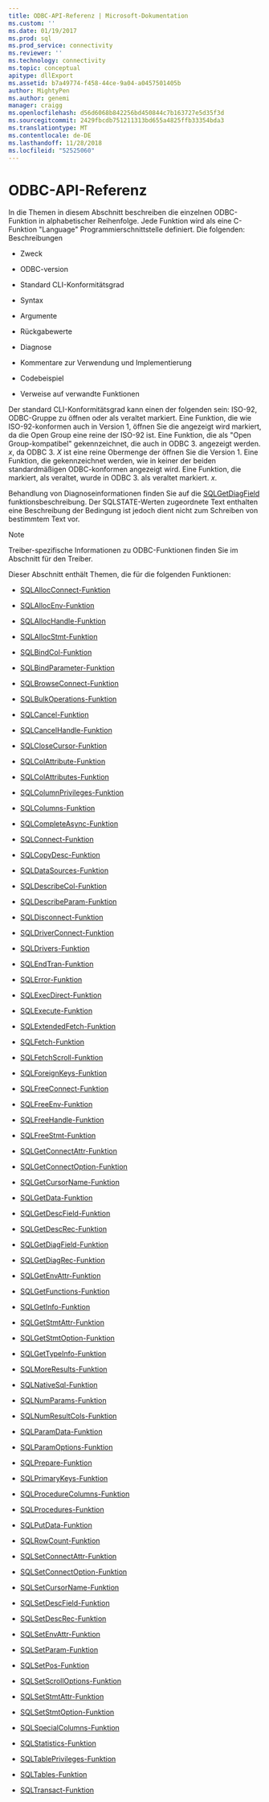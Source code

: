 ```yaml
---
title: ODBC-API-Referenz | Microsoft-Dokumentation
ms.custom: ''
ms.date: 01/19/2017
ms.prod: sql
ms.prod_service: connectivity
ms.reviewer: ''
ms.technology: connectivity
ms.topic: conceptual
apitype: dllExport
ms.assetid: b7a49774-f458-44ce-9a04-a0457501405b
author: MightyPen
ms.author: genemi
manager: craigg
ms.openlocfilehash: d56d6068b842256bd450844c7b163727e5d35f3d
ms.sourcegitcommit: 2429fbcdb751211313bd655a4825ffb33354bda3
ms.translationtype: MT
ms.contentlocale: de-DE
ms.lasthandoff: 11/28/2018
ms.locfileid: "52525060"
---
```

# <a name="odbc-api-reference"></a>ODBC-API-Referenz
In die Themen in diesem Abschnitt beschreiben die einzelnen ODBC-Funktion in alphabetischer Reihenfolge. Jede Funktion wird als eine C-Funktion "Language" Programmierschnittstelle definiert. Die folgenden: Beschreibungen  
  
-   Zweck  
  
-   ODBC-version  
  
-   Standard CLI-Konformitätsgrad  
  
-   Syntax  
  
-   Argumente  
  
-   Rückgabewerte  
  
-   Diagnose  
  
-   Kommentare zur Verwendung und Implementierung  
  
-   Codebeispiel  
  
-   Verweise auf verwandte Funktionen  
  
 Der standard CLI-Konformitätsgrad kann einen der folgenden sein: ISO-92, ODBC-Gruppe zu öffnen oder als veraltet markiert. Eine Funktion, die wie ISO-92-konformen auch in Version 1, öffnen Sie die angezeigt wird markiert, da die Open Group eine reine der ISO-92 ist. Eine Funktion, die als "Open Group-kompatibel" gekennzeichnet, die auch in ODBC 3. angezeigt werden. *x*, da ODBC 3. *X* ist eine reine Obermenge der öffnen Sie die Version 1. Eine Funktion, die gekennzeichnet werden, wie in keiner der beiden standardmäßigen ODBC-konformen angezeigt wird. Eine Funktion, die markiert, als veraltet, wurde in ODBC 3. als veraltet markiert. *x*.  
  
 Behandlung von Diagnoseinformationen finden Sie auf die [SQLGetDiagField](../../../odbc/reference/syntax/sqlgetdiagfield-function.md) funktionsbeschreibung. Der SQLSTATE-Werten zugeordnete Text enthalten eine Beschreibung der Bedingung ist jedoch dient nicht zum Schreiben von bestimmtem Text vor.  
  
> [!NOTE]  
>  Treiber-spezifische Informationen zu ODBC-Funktionen finden Sie im Abschnitt für den Treiber.  
  
 Dieser Abschnitt enthält Themen, die für die folgenden Funktionen:  
  
-   [SQLAllocConnect-Funktion](../../../odbc/reference/syntax/sqlallocconnect-function.md)  
  
-   [SQLAllocEnv-Funktion](../../../odbc/reference/syntax/sqlallocenv-function.md)  
  
-   [SQLAllocHandle-Funktion](../../../odbc/reference/syntax/sqlallochandle-function.md)  
  
-   [SQLAllocStmt-Funktion](../../../odbc/reference/syntax/sqlallocstmt-function.md)  
  
-   [SQLBindCol-Funktion](../../../odbc/reference/syntax/sqlbindcol-function.md)  
  
-   [SQLBindParameter-Funktion](../../../odbc/reference/syntax/sqlbindparameter-function.md)  
  
-   [SQLBrowseConnect-Funktion](../../../odbc/reference/syntax/sqlbrowseconnect-function.md)  
  
-   [SQLBulkOperations-Funktion](../../../odbc/reference/syntax/sqlbulkoperations-function.md)  
  
-   [SQLCancel-Funktion](../../../odbc/reference/syntax/sqlcancel-function.md)  
  
-   [SQLCancelHandle-Funktion](../../../odbc/reference/syntax/sqlcancelhandle-function.md)  
  
-   [SQLCloseCursor-Funktion](../../../odbc/reference/syntax/sqlclosecursor-function.md)  
  
-   [SQLColAttribute-Funktion](../../../odbc/reference/syntax/sqlcolattribute-function.md)  
  
-   [SQLColAttributes-Funktion](../../../odbc/reference/syntax/sqlcolattributes-function.md)  
  
-   [SQLColumnPrivileges-Funktion](../../../odbc/reference/syntax/sqlcolumnprivileges-function.md)  
  
-   [SQLColumns-Funktion](../../../odbc/reference/syntax/sqlcolumns-function.md)  
  
-   [SQLCompleteAsync-Funktion](../../../odbc/reference/syntax/sqlcompleteasync-function.md)  
  
-   [SQLConnect-Funktion](../../../odbc/reference/syntax/sqlconnect-function.md)  
  
-   [SQLCopyDesc-Funktion](../../../odbc/reference/syntax/sqlcopydesc-function.md)  
  
-   [SQLDataSources-Funktion](../../../odbc/reference/syntax/sqldatasources-function.md)  
  
-   [SQLDescribeCol-Funktion](../../../odbc/reference/syntax/sqldescribecol-function.md)  
  
-   [SQLDescribeParam-Funktion](../../../odbc/reference/syntax/sqldescribeparam-function.md)  
  
-   [SQLDisconnect-Funktion](../../../odbc/reference/syntax/sqldisconnect-function.md)  
  
-   [SQLDriverConnect-Funktion](../../../odbc/reference/syntax/sqldriverconnect-function.md)  
  
-   [SQLDrivers-Funktion](../../../odbc/reference/syntax/sqldrivers-function.md)  
  
-   [SQLEndTran-Funktion](../../../odbc/reference/syntax/sqlendtran-function.md)  
  
-   [SQLError-Funktion](../../../odbc/reference/syntax/sqlerror-function.md)  
  
-   [SQLExecDirect-Funktion](../../../odbc/reference/syntax/sqlexecdirect-function.md)  
  
-   [SQLExecute-Funktion](../../../odbc/reference/syntax/sqlexecute-function.md)  
  
-   [SQLExtendedFetch-Funktion](../../../odbc/reference/syntax/sqlextendedfetch-function.md)  
  
-   [SQLFetch-Funktion](../../../odbc/reference/syntax/sqlfetch-function.md)  
  
-   [SQLFetchScroll-Funktion](../../../odbc/reference/syntax/sqlfetchscroll-function.md)  
  
-   [SQLForeignKeys-Funktion](../../../odbc/reference/syntax/sqlforeignkeys-function.md)  
  
-   [SQLFreeConnect-Funktion](../../../odbc/reference/syntax/sqlfreeconnect-function.md)  
  
-   [SQLFreeEnv-Funktion](../../../odbc/reference/syntax/sqlfreeenv-function.md)  
  
-   [SQLFreeHandle-Funktion](../../../odbc/reference/syntax/sqlfreehandle-function.md)  
  
-   [SQLFreeStmt-Funktion](../../../odbc/reference/syntax/sqlfreestmt-function.md)  
  
-   [SQLGetConnectAttr-Funktion](../../../odbc/reference/syntax/sqlgetconnectattr-function.md)  
  
-   [SQLGetConnectOption-Funktion](../../../odbc/reference/syntax/sqlgetconnectoption-function.md)  
  
-   [SQLGetCursorName-Funktion](../../../odbc/reference/syntax/sqlgetcursorname-function.md)  
  
-   [SQLGetData-Funktion](../../../odbc/reference/syntax/sqlgetdata-function.md)  
  
-   [SQLGetDescField-Funktion](../../../odbc/reference/syntax/sqlgetdescfield-function.md)  
  
-   [SQLGetDescRec-Funktion](../../../odbc/reference/syntax/sqlgetdescrec-function.md)  
  
-   [SQLGetDiagField-Funktion](../../../odbc/reference/syntax/sqlgetdiagfield-function.md)  
  
-   [SQLGetDiagRec-Funktion](../../../odbc/reference/syntax/sqlgetdiagrec-function.md)  
  
-   [SQLGetEnvAttr-Funktion](../../../odbc/reference/syntax/sqlgetenvattr-function.md)  
  
-   [SQLGetFunctions-Funktion](../../../odbc/reference/syntax/sqlgetfunctions-function.md)  
  
-   [SQLGetInfo-Funktion](../../../odbc/reference/syntax/sqlgetinfo-function.md)  
  
-   [SQLGetStmtAttr-Funktion](../../../odbc/reference/syntax/sqlgetstmtattr-function.md)  
  
-   [SQLGetStmtOption-Funktion](../../../odbc/reference/syntax/sqlgetstmtoption-function.md)  
  
-   [SQLGetTypeInfo-Funktion](../../../odbc/reference/syntax/sqlgettypeinfo-function.md)  
  
-   [SQLMoreResults-Funktion](../../../odbc/reference/syntax/sqlmoreresults-function.md)  
  
-   [SQLNativeSql-Funktion](../../../odbc/reference/syntax/sqlnativesql-function.md)  
  
-   [SQLNumParams-Funktion](../../../odbc/reference/syntax/sqlnumparams-function.md)  
  
-   [SQLNumResultCols-Funktion](../../../odbc/reference/syntax/sqlnumresultcols-function.md)  
  
-   [SQLParamData-Funktion](../../../odbc/reference/syntax/sqlparamdata-function.md)  
  
-   [SQLParamOptions-Funktion](../../../odbc/reference/syntax/sqlparamoptions-function.md)  
  
-   [SQLPrepare-Funktion](../../../odbc/reference/syntax/sqlprepare-function.md)  
  
-   [SQLPrimaryKeys-Funktion](../../../odbc/reference/syntax/sqlprimarykeys-function.md)  
  
-   [SQLProcedureColumns-Funktion](../../../odbc/reference/syntax/sqlprocedurecolumns-function.md)  
  
-   [SQLProcedures-Funktion](../../../odbc/reference/syntax/sqlprocedures-function.md)  
  
-   [SQLPutData-Funktion](../../../odbc/reference/syntax/sqlputdata-function.md)  
  
-   [SQLRowCount-Funktion](../../../odbc/reference/syntax/sqlrowcount-function.md)  
  
-   [SQLSetConnectAttr-Funktion](../../../odbc/reference/syntax/sqlsetconnectattr-function.md)  
  
-   [SQLSetConnectOption-Funktion](../../../odbc/reference/syntax/sqlsetconnectoption-function.md)  
  
-   [SQLSetCursorName-Funktion](../../../odbc/reference/syntax/sqlsetcursorname-function.md)  
  
-   [SQLSetDescField-Funktion](../../../odbc/reference/syntax/sqlsetdescfield-function.md)  
  
-   [SQLSetDescRec-Funktion](../../../odbc/reference/syntax/sqlsetdescrec-function.md)  
  
-   [SQLSetEnvAttr-Funktion](../../../odbc/reference/syntax/sqlsetenvattr-function.md)  
  
-   [SQLSetParam-Funktion](../../../odbc/reference/syntax/sqlsetparam-function.md)  
  
-   [SQLSetPos-Funktion](../../../odbc/reference/syntax/sqlsetpos-function.md)  
  
-   [SQLSetScrollOptions-Funktion](../../../odbc/reference/syntax/sqlsetscrolloptions-function.md)  
  
-   [SQLSetStmtAttr-Funktion](../../../odbc/reference/syntax/sqlsetstmtattr-function.md)  
  
-   [SQLSetStmtOption-Funktion](../../../odbc/reference/syntax/sqlsetstmtoption-function.md)  
  
-   [SQLSpecialColumns-Funktion](../../../odbc/reference/syntax/sqlspecialcolumns-function.md)  
  
-   [SQLStatistics-Funktion](../../../odbc/reference/syntax/sqlstatistics-function.md)  
  
-   [SQLTablePrivileges-Funktion](../../../odbc/reference/syntax/sqltableprivileges-function.md)  
  
-   [SQLTables-Funktion](../../../odbc/reference/syntax/sqltables-function.md)  
  
-   [SQLTransact-Funktion](../../../odbc/reference/syntax/sqltransact-function.md)

